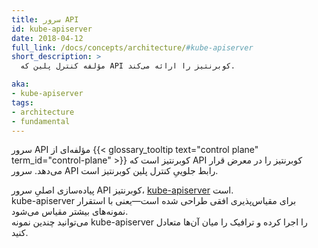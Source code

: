 ```yaml
---
title: سرور API
id: kube-apiserver
date: 2018-04-12
full_link: /docs/concepts/architecture/#kube-apiserver
short_description: >
  مؤلفه کنترل پلین که API کوبرنتیز را ارائه می‌کند.

aka:
- kube-apiserver
tags:
- architecture
- fundamental
---
```

 سرور API مؤلفه‌ای از {{< glossary_tooltip text="control plane" term_id="control-plane" >}} کوبرنتیز است که API کوبرنتیز را در معرض قرار می‌دهد. سرور API رابط جلوییِ کنترل پلین کوبرنتیز است.

<!--more-->

پیاده‌سازی اصلیِ سرور API کوبرنتیز، [kube-apiserver](/docs/reference/generated/kube-apiserver/) است.  
kube-apiserver برای مقیاس‌پذیری افقی طراحی شده است&mdash;یعنی با استقرار نمونه‌های بیشتر مقیاس می‌شود.  
می‌توانید چندین نمونه kube-apiserver را اجرا کرده و ترافیک را میان آن‌ها متعادل کنید.
